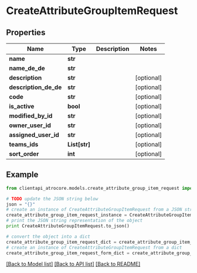 # CreateAttributeGroupItemRequest


## Properties
Name | Type | Description | Notes
------------ | ------------- | ------------- | -------------
**name** | **str** |  | 
**name_de_de** | **str** |  | 
**description** | **str** |  | [optional] 
**description_de_de** | **str** |  | [optional] 
**code** | **str** |  | [optional] 
**is_active** | **bool** |  | [optional] 
**modified_by_id** | **str** |  | [optional] 
**owner_user_id** | **str** |  | [optional] 
**assigned_user_id** | **str** |  | [optional] 
**teams_ids** | **List[str]** |  | [optional] 
**sort_order** | **int** |  | [optional] 

## Example

```python
from clientapi_atrocore.models.create_attribute_group_item_request import CreateAttributeGroupItemRequest

# TODO update the JSON string below
json = "{}"
# create an instance of CreateAttributeGroupItemRequest from a JSON string
create_attribute_group_item_request_instance = CreateAttributeGroupItemRequest.from_json(json)
# print the JSON string representation of the object
print CreateAttributeGroupItemRequest.to_json()

# convert the object into a dict
create_attribute_group_item_request_dict = create_attribute_group_item_request_instance.to_dict()
# create an instance of CreateAttributeGroupItemRequest from a dict
create_attribute_group_item_request_form_dict = create_attribute_group_item_request.from_dict(create_attribute_group_item_request_dict)
```
[[Back to Model list]](../README.md#documentation-for-models) [[Back to API list]](../README.md#documentation-for-api-endpoints) [[Back to README]](../README.md)


